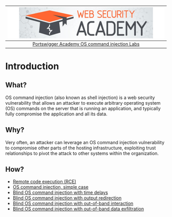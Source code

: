 | [![Portswigger OS command injection Labs](../../_static/images/pal.png)](https://portswigger.net/web-security/all-labs#os-command-injection) |
|:--:|
| [Portswigger Academy OS command injection Labs](https://portswigger.net/web-security/all-labs#os-command-injection) |

# Introduction

## What?

OS command injection (also known as shell injection) is a web security vulnerability that allows an attacker to execute arbitrary operating system (OS) commands on the server that is running an application, and typically fully compromise the application and all its data.

## Why?

Very often, an attacker can leverage an OS command injection vulnerability to compromise other parts of the hosting infrastructure, exploiting trust relationships to pivot the attack to other systems within the organization. 

## How?

* [Remote code execution (RCE)](rce.md)
* [OS command injection, simple case](1.md)
* [Blind OS command injection with time delays](2.md)
* [Blind OS command injection with output redirection](3.md)
* [Blind OS command injection with out-of-band interaction](4.md)
* [Blind OS command injection with out-of-band data exfiltration](5.md)


